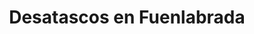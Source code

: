 ---
id: 'service-06'
title: 'Desatascos en Fuenlabrada'
titleMeta: "Desatascos y Poceros en Fuenlabrada - 24 Horas - Pociten"
lugar: 'Fuenlabrada'
canonical: https://www.desatascos-madrid.com/desatascos/desatascos-fuenlabrada
mediumImage: 'desatascosfuenlabrada-lg.webp'
largeImage: 'desatascosfuenlabrada-md.webp'
metaContent: "Desatascos y Poceros en Fuenlabrada. Servicio 24h ⏳. Soluciones rápidas y efectivas para atascos. ¡Contáctanos! ☎️ 647 376 782."
detailBreadcrumbSubTitle: 'Single Service'
detailBreadcrumbDesc: 'Desatascos en Fuenlabrada al mejor precio'


title2: 'Desatascos en Fuenlabrada'
#PARRAFO color negro de fondo y letras en verde
detailSubTitle: 'Desatascos en Fuenlabrada: La Solución a tus Problemas de Atascos'

#PARRAFO slider
parrafo: "Soluciones de desatascos confiables y efectivas en Fuenlabrada"

#Set inner Html con contenido variable

contenidoDescripcion: "
<p>Si alguna vez te has enfrentado a problemas de atascos en tus tuberías, sabes lo frustrante que puede ser. No solo es desagradable, sino que también puede ser peligroso y costoso si no se trata adecuadamente. Afortunadamente, en Fuenlabrada, existe una solución confiable y eficiente para todos tus problemas de desatascos. En este artículo, desde la empresa Desatascos Pociten, te presentamos todo lo que necesitas saber sobre los desatascos en Fuenlabrada y cómo podemos ayudarte.</p>
<br>
<h2>¿Qué son los desatascos?</h2>
<p>Los desatascos son el proceso de limpieza y eliminación de obstrucciones en las tuberías y sistemas de alcantarillado. Esto se puede lograr utilizando una variedad de técnicas y herramientas especializadas para garantizar que el flujo de agua se restaure de manera efectiva.</p>
<br>

"
#PARRAFO Segundo setinner
contenidoDescripcion1: "<h2>¿Por qué son importantes los desatascos?</h2>
<p>Los desatascos son importantes porque las obstrucciones en las tuberías y sistemas de alcantarillado pueden causar una serie de problemas. En primer lugar, pueden hacer que el agua regrese por el desagüe, lo que puede provocar inundaciones y dañar los pisos y paredes. Además, los atascos pueden provocar la acumulación de bacterias y malos olores, lo que puede ser un riesgo para la salud de las personas.</p>"

#PARRAFO Tercer setinner
contenidoDescripcion2: "<h2>¿POR QUÉ ELEGIR A DESATASCOS POCITEN PARA TUS PROBLEMAS DE DESATASCOS?</h2>
<p>Ofrecemos una amplia gama de servicios de desatascos para satisfacer tus necesidades específicas. Algunos de nuestros servicios incluyen:</p>
<br>

<h3>Desatascos de emergencia</h3>
<p>Ofrecemos servicios de desatascos de emergencia las 24 horas del día, los 7 días de la semana. Si tienes un problema de atasco urgente, nuestro equipo estará allí para ayudarte.</p>
<br>
<h3>Inspección de tuberías</h3>
<p>Utilizamos herramientas especializadas para inspeccionar tus tuberías y detectar cualquier problema que pueda estar causando obstrucciones.</p>
<br>
<h3>Limpieza de alcantarillado</h3>
<p>Ofrecemos servicios de limpieza de alcantarillado para garantizar que el sistema de alcantarillado de tu hogar o negocio funcione correctamente.</p>
<br>
<h3>Limpieza de tuberías</h3>
<p>Nuestro equipo de expertos utiliza herramientas de alta calidad para limpiar tus tuberías y garantizar que el flujo de agua se restaure de manera efectiva.</p>
<br>

<h2>¿POR QUÉ ELEGIR DESATASCOS POCITEN PARA TUS NECESIDADES DE DESATASCOS EN FUENLABRADA?</h2>
<p>En Desatascos Pociten, somos conocidos por nuestra experienciay profesionalismo en el campo de los desatascos en Fuenlabrada. Nuestro equipo de expertos tiene años de experiencia en la limpieza y desatascos de tuberías y sistemas de alcantarillado, lo que nos permite ofrecer servicios de alta calidad y confiables a nuestros clientes. </p>

<p>Además, en Desatascos Pociten, utilizamos solo las herramientas y técnicas más avanzadas en el campo de los desatascos. Esto significa que podemos garantizar que el problema se resuelva de manera efectiva y rápida, sin causar daño a tus tuberías o sistemas de alcantarillado.</p>"
#PARRAFO Cuarto setinner
contenidoDescripcion3: "<p>En resumen, si estás buscando servicios de desatascos de alta calidad en Fuenlabrada, Desatascos Pociten es la solución ideal para ti. Con nuestro equipo de expertos altamente capacitados y herramientas avanzadas, podemos resolver cualquier problema de atasco de manera efectiva y rápida. Contacta con nosotros hoy para obtener más información sobre nuestros servicios y cómo podemos ayudarte.</p>"

#FAqs de la pagina

accordionData:
 [
    {
      question: '¿Cuánto tiempo tardarán en resolver mi problema de atasco?',
      answer:
        'El tiempo que tardamos en resolver un problema de atasco depende de la naturaleza del problema y de la ubicación del atasco. Sin embargo, en Desatascos Pociten, nos aseguramos de trabajar de manera rápida y eficiente para garantizar que el problema se resuelva en el menor tiempo posible.',
    },
    {
      question: '¿Qué sucede si el problema de atasco vuelve a ocurrir después de que hayan terminado el trabajo?',
      answer:
        'En Desatascos Pociten, ofrecemos una garantía en todos nuestros servicios de desatascos. Si el problema vuelve a ocurrir después de que hayamos completado el trabajo, estaremos encantados de volver y solucionarlo sin costo adicional.',
    },
    {
      question: '¿Qué tipos de herramientas utilizan para los desatascos?',
      answer:
        'En Desatascos Pociten, utilizamos una variedad de herramientas especializadas para desatascar tuberías y sistemas de alcantarillado. Estas herramientas incluyen cámaras de inspección de tuberías, limpiadores de alta presión y herramientas de corte y desbloqueo de tuberías.',
    },
      {
      question: '¿Pueden solucionar problemas de atasco en sistemas de alcantarillado de grandes edificios?',
      answer: 'Sí, en Desatascos Pociten contamos con el equipo y la experiencia necesarios para solucionar problemas de atascos en sistemas de alcantarillado de grandes edificios.'
    },
      {
      question: '¿Cuánto cuesta contratar sus servicios de desatascos?',
      answer:
        'El costo de nuestros servicios de desatascos depende de la naturaleza del problema y del tipo de servicio que necesites. Contáctanos para solicitar un presupuesto personalizado y sin compromiso.
.',
    },
  ]


#OPCIONES LI

option1: '✅ Pisos y viviendas en general con problemas de atascos en bañeras, fregaderos o inodoros.'
option2: '✅ Chalets individuales, adosados o pareados de clientes particulares en general con problemas de atascos en arquetas de hojas o tierra. '
option3: '✅ Colegios con atascos en general de aseos y arquetas de patios.'
option4: '✅ Urbanizaciones con atascos, arquetas deterioradas, problemas de tuberías o bajantes.'
option5: '✅ Restaurantes con problemas de atascos en cocina, fregaderos o en los aseos de los clientes.'
option6: '✅ Instalaciones deportivas con problemas en los desagües de las piscina o vaciado de arquetas en los vestuarios.'
option7: '✅ Hoteles para el mantenimiento de sus instalaciones, queriendo dar siempre el mejor servicio a sus huéspedes.'
option 8: '✅ Multinacionales para incidencias o mantenimiento de las instalaciones distribuidas en sus oficinas.'
option 9: '✅ Naves industriales, que generan residuos que sin remedio se acumulan en sus arquetas produciendo atrancos.'


#PARRAFO TEXTO FONDO NEGRO LETRAS VERDES ANTES DE BOTON

parrafo1: '<h2>24 HORAS A TU SERVICIO</h2>'

isFeatured: true
---
